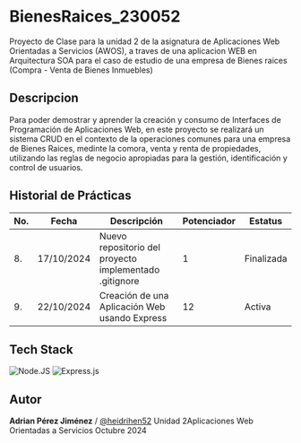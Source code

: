 # BienesRaices_230052
Proyecto de Clase  para la unidad 2 de la asignatura de Aplicaciones Web Orientadas a Servicios (AWOS), a traves de una aplicacion WEB en Arquitectura SOA para el caso de estudio de una empresa de Bienes raices (Compra - Venta de Bienes Inmuebles)
## Descripcion
Para poder demostrar y aprender la creación y consumo de Interfaces de Programación de Aplicaciones Web, en este proyecto se realizará un sistema CRUD en el contexto de la operaciones comunes para una empresa de Bienes Raices, medinte la comora, venta y renta de propiedades, utilizando las reglas de negocio apropiadas para la gestión, identificación y control de usuarios.
## Historial de Prácticas
|No.|Fecha|Descripción|Potenciador|Estatus|
|----|----|----|----|----|
|8.|17/10/2024|Nuevo repositorio del proyecto implementado .gitignore|1|Finalizada|
|9.|22/10/2024|Creación de una Aplicación Web usando Express|12|Activa|

## Tech Stack
![Node.JS](https://img.shields.io/badge/Node.js-43853D?style=for-the-badge&logo=node.js&logoColor=white)
![Express.js](https://img.shields.io/badge/Express.js-404D59?style=for-the-badge)
## Autor
**Adrian Pérez Jiménez** / [@heidrihen52](https://github.com/heidrihen52)
Unidad 2Aplicaciones Web Orientadas a Servicios
Octubre 2024
